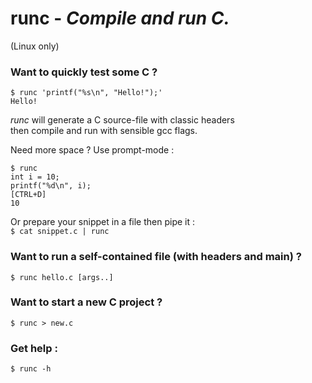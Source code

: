 # runc - *Compile and run C.* 
(Linux only)

### Want to quickly test some C ?  

```
$ runc 'printf("%s\n", "Hello!");'  
Hello!
```

*runc* will generate a C source-file with classic headers  
then compile and run with sensible gcc flags.  

Need more space ? Use prompt-mode :  

```
$ runc
int i = 10;  
printf("%d\n", i);  
[CTRL+D]  
10
```

Or prepare your snippet in a file then pipe it :    
`$ cat snippet.c | runc`

### Want to run a self-contained file (with headers and main) ?
`$ runc hello.c [args..]`  


### Want to start a new C project ?
`$ runc > new.c`  

### Get help :
`$ runc -h`  